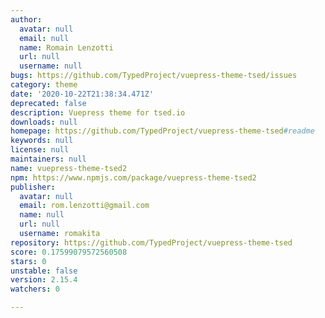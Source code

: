```yaml
---
author:
  avatar: null
  email: null
  name: Romain Lenzotti
  url: null
  username: null
bugs: https://github.com/TypedProject/vuepress-theme-tsed/issues
category: theme
date: '2020-10-22T21:38:34.471Z'
deprecated: false
description: Vuepress theme for tsed.io
downloads: null
homepage: https://github.com/TypedProject/vuepress-theme-tsed#readme
keywords: null
license: null
maintainers: null
name: vuepress-theme-tsed2
npm: https://www.npmjs.com/package/vuepress-theme-tsed2
publisher:
  avatar: null
  email: rom.lenzotti@gmail.com
  name: null
  url: null
  username: romakita
repository: https://github.com/TypedProject/vuepress-theme-tsed
score: 0.17599079572560508
stars: 0
unstable: false
version: 2.15.4
watchers: 0

---
```


